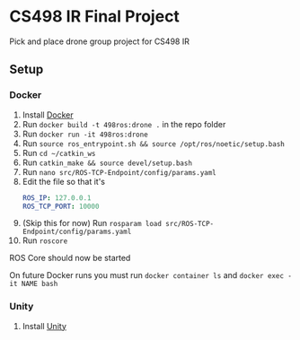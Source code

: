 # CS498 IR Final Project
Pick and place drone group project for CS498 IR

## Setup
### Docker
1. Install [Docker](https://docs.docker.com/get-docker/)
2. Run `docker build -t 498ros:drone .` in the repo folder
3. Run `docker run -it 498ros:drone`
4. Run `source ros_entrypoint.sh && source /opt/ros/noetic/setup.bash`
5. Run `cd ~/catkin_ws`
6. Run `catkin_make && source devel/setup.bash`
7. Run `nano src/ROS-TCP-Endpoint/config/params.yaml`
8. Edit the file so that it's
    ```yaml
    ROS_IP: 127.0.0.1
    ROS_TCP_PORT: 10000
    ```
9. (Skip this for now) Run `rosparam load src/ROS-TCP-Endpoint/config/params.yaml`
10. Run `roscore`
   
   ROS Core should now be started

   On future Docker runs you must run `docker container ls` and `docker exec -it NAME bash`

### Unity
1. Install [Unity](https://unity3d.com/get-unity/download)
